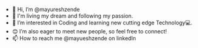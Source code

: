- 👋 Hi, I’m @mayureshzende
- 🌱 I'm living my dream and following my passion.
- 👀 I’m interested in Coding and learning new cutting edge Technology💻.
- 😊 I’m also eager to meet new people, so feel free to connect!
- 📫 How to reach me @mayueshzende on linkedIn

<!---
mayureshzende/mayureshzende is a ✨ special ✨ repository because its `README.md` (this file) appears on your GitHub profile.
You can click the Preview link to take a look at your changes.
--->
